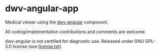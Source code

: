 # dwv-angular-app

Medical viewer using the [dwv-angular](../dwv-angular) component.

All coding/implementation contributions and comments are welcome.

dwv-angular is not certified for diagnostic use. Released under GNU GPL-3.0 license (see [license.txt](../../license.txt)).
